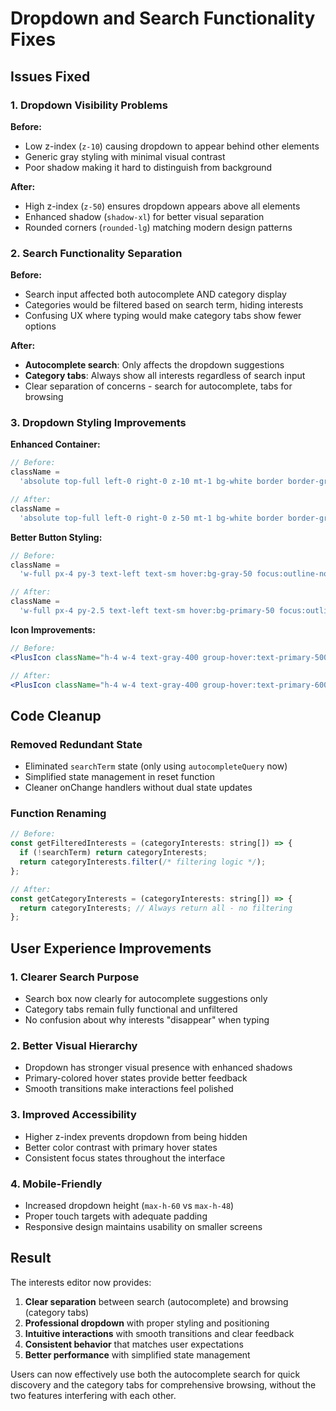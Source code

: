 # Dropdown and Search Functionality Fixes

## Issues Fixed

### 1. **Dropdown Visibility Problems**

**Before:**

- Low z-index (`z-10`) causing dropdown to appear behind other elements
- Generic gray styling with minimal visual contrast
- Poor shadow making it hard to distinguish from background

**After:**

- High z-index (`z-50`) ensures dropdown appears above all elements
- Enhanced shadow (`shadow-xl`) for better visual separation
- Rounded corners (`rounded-lg`) matching modern design patterns

### 2. **Search Functionality Separation**

**Before:**

- Search input affected both autocomplete AND category display
- Categories would be filtered based on search term, hiding interests
- Confusing UX where typing would make category tabs show fewer options

**After:**

- **Autocomplete search**: Only affects the dropdown suggestions
- **Category tabs**: Always show all interests regardless of search input
- Clear separation of concerns - search for autocomplete, tabs for browsing

### 3. **Dropdown Styling Improvements**

**Enhanced Container:**

```jsx
// Before:
className =
  'absolute top-full left-0 right-0 z-10 mt-1 bg-white border border-gray-300 rounded-md shadow-lg max-h-48 overflow-y-auto';

// After:
className =
  'absolute top-full left-0 right-0 z-50 mt-1 bg-white border border-gray-200 rounded-lg shadow-xl max-h-60 overflow-y-auto';
```

**Better Button Styling:**

```jsx
// Before:
className =
  'w-full px-4 py-3 text-left text-sm hover:bg-gray-50 focus:outline-none focus:bg-gray-50 flex items-center justify-between group';

// After:
className =
  'w-full px-4 py-2.5 text-left text-sm hover:bg-primary-50 focus:outline-none focus:bg-primary-50 flex items-center justify-between group transition-colors duration-150';
```

**Icon Improvements:**

```jsx
// Before:
<PlusIcon className="h-4 w-4 text-gray-400 group-hover:text-primary-500" />

// After:
<PlusIcon className="h-4 w-4 text-gray-400 group-hover:text-primary-600 transition-colors duration-150" />
```

## Code Cleanup

### Removed Redundant State

- Eliminated `searchTerm` state (only using `autocompleteQuery` now)
- Simplified state management in reset function
- Cleaner onChange handlers without dual state updates

### Function Renaming

```jsx
// Before:
const getFilteredInterests = (categoryInterests: string[]) => {
  if (!searchTerm) return categoryInterests;
  return categoryInterests.filter(/* filtering logic */);
};

// After:
const getCategoryInterests = (categoryInterests: string[]) => {
  return categoryInterests; // Always return all - no filtering
};
```

## User Experience Improvements

### 1. **Clearer Search Purpose**

- Search box now clearly for autocomplete suggestions only
- Category tabs remain fully functional and unfiltered
- No confusion about why interests "disappear" when typing

### 2. **Better Visual Hierarchy**

- Dropdown has stronger visual presence with enhanced shadows
- Primary-colored hover states provide better feedback
- Smooth transitions make interactions feel polished

### 3. **Improved Accessibility**

- Higher z-index prevents dropdown from being hidden
- Better color contrast with primary hover states
- Consistent focus states throughout the interface

### 4. **Mobile-Friendly**

- Increased dropdown height (`max-h-60` vs `max-h-48`)
- Proper touch targets with adequate padding
- Responsive design maintains usability on smaller screens

## Result

The interests editor now provides:

1. **Clear separation** between search (autocomplete) and browsing (category tabs)
2. **Professional dropdown** with proper styling and positioning
3. **Intuitive interactions** with smooth transitions and clear feedback
4. **Consistent behavior** that matches user expectations
5. **Better performance** with simplified state management

Users can now effectively use both the autocomplete search for quick discovery and the category tabs for comprehensive browsing, without the two features interfering with each other.
